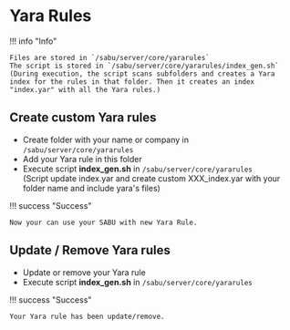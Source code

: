 # Yara Rules
!!! info "Info"

    Files are stored in `/sabu/server/core/yararules`  
    The script is stored in `/sabu/server/core/yararules/index_gen.sh`  
    (During execution, the script scans subfolders and creates a Yara index for the rules in that folder. Then it creates an index "index.yar" with all the Yara rules.)

## Create custom Yara rules
- Create folder with your name or company in `/sabu/server/core/yararules`
- Add your Yara rule in this folder
- Execute script **index_gen.sh** in `/sabu/server/core/yararules`  
(Script update index.yar and create custom XXX_index.yar with your folder name and include yara's files)

!!! success "Success"

    Now your can use your SABU with new Yara Rule.

## Update / Remove Yara rules
- Update or remove your Yara rule
- Execute script **index_gen.sh** in `/sabu/server/core/yararules`  

!!! success "Success"

    Your Yara rule has been update/remove.